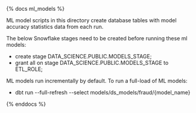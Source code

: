 {% docs ml_models %}

ML model scripts in this directory create database tables with model accuracy statistics data from each run.

The below Snowflake stages need to be created before running these ml models:

- create stage DATA_SCIENCE.PUBLIC.MODELS_STAGE;
- grant all on stage DATA_SCIENCE.PUBLIC.MODELS_STAGE to ETL_ROLE;

ML models run incrementally by default. To run a full-load of ML models:

- dbt run --full-refresh --select models/ds_models/fraud/{model_name}

{% enddocs %}
